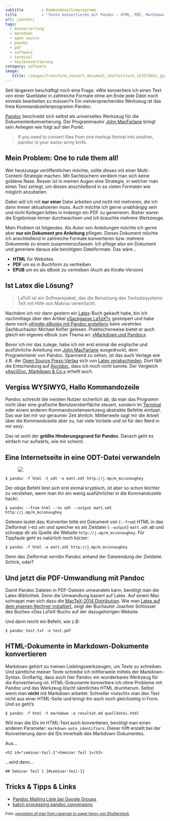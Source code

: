 ```yaml
---
subtitle        : Kommandozeilenprogramm
title           : 'Texte konvertieren mit Pandoc – HTML, PDF, Markdown, ODT und mehr&#8230;'
url: /pandoc/
tags:
  - konveriertung
  - markdown
  - open source
  - pandoc
  - pdf
  - software
  - terminal
  - textkonvertierung
category: software
image:
   title: /images/transform_convert_document_shutterstock_153575651.jpg
---
```

Seit längerem beschäftigt mich eine Frage: »Wie konvertiere ich einen Text von einer Quelldatei in zahlreiche Formate ohne am Ende jede Datei noch einmals bearbeiten zu müssen?« Ein vielversprechendes Werkzeug ist das freie Kommandozeilenprogramm Pandoc.<!-- readmore -->

[Pandoc][1] beschreibt sich selbst als universelles Werkzeug für die Dokumentenkonvertierung. Der Programmautor [John MacFarlane][2] bringt sein Anliegen wie folgt auf den Punkt.

> If you need to convert files from one markup format into another, pandoc is your swiss-army knife. 

## Mein Problem: One to rule them all!

Wer heutzutage veröffentlichen möchte, sollte dieses mit einer Multi-Content-Strategie machen. Mit Sachbüchern verdient man sich keine goldene Nase. Besser ist in meinen Augen eine Strategie, in welcher man einen Text zerlegt, um diesen anschließend in so vielen Formaten wie möglich anzubieten.

Dabei will ich mit **nur einer** Datei arbeiten und nicht mit mehreren, die ich dann immer aktualisieren muss. Auch möchte ich gerne unabhängig sein und nicht Kollegen bitten in Indesign ein PDF zu generieren. Bisher waren die Ergebnisse immer durchwachsen und ich brauchte mehrere Werkzeuge.

Mein Problem ist folgendes. Als Autor von Anleitungen möchte ich gerne aber **nur ein Dokument pro Anleitung** pflegen. Dieses Dokument möchte ich anschließend in zahlreiche Formate konvertieren bzw. mehrere Dokumente zu einem zusammenzufassen. Ich pflege also ein Dokument und generiere daraus alle benötigten Dateiformate. Das wäre&#8230;

*   **HTML** für Websites
*   **PDF** um es in Buchform zu vertreiben
*   **EPUB** um es als eBook zu vertreiben (Auch als Kindle-Version)

## Ist Latex die Lösung?

> LaTeX ist ein Softwarepaket, das die Benutzung des Textsatzsystems TeX mit Hilfe von Makros vereinfacht. 

Nachdem ich mir dann gestern ein [Latex][3]-Buch gekauft habe, bin ich nachmittags über den Artikel [»Sackgasse LaTeX?«][4] gestolpert und habe dann noch [»Kindle-eBooks mit Pandoc erstellen«][5] beim verehrten Sachbuchautor Michael Kofler gelesen. Praktischerweise bietet er auch gleich ein eigenes eBook zum Thema an: [»Markdown und Pandoc«][6].

Bevor ich mir das zulege, habe ich mir erst einmal die englische und ausführliche Anleitung von [John MacFarlane][2] ausgedruckt, dem Programmierer von Pandoc. Spannend zu sehen, ist das auch Verlage wie z.B. der [Open Source Press-Verlag][7] sich von [Latex verabschieden][8]. Dort fällt die Entscheidung auf [Asciidoc][9], dass ich noch nicht kannte. Der Vergleich [»AsciiDoc, Markdown & Co.«][10] erhellt auch.

## Vergiss WYSIWYG, Hallo Kommandozeile

Pandoc schreckt die meisten Nutzer sicherlich ab, da man das Programm nicht über eine grafische Benutzeroberfläche steuert, sondern im [Terminal][11] oder einem anderen Kommandozeilenwerkzeug abstrakte Befehle eintippt. Das war bei mir vor geraumer Zeit ähnlich. Mittlerweile sagt mir die Arbeit über die Kommandozeile aber zu, hat viele Vorteile und ist für den Nerd in mir *sexy*.

Das ist wohl der **größte Hinderungsgrund für Pandoc**. Danach geht es einfach nur aufwärts, wie mir scheint.

## Eine Internetseite in eine ODT-Datei verwandeln

<figure>
  <img src="{{ '/images/pandoc-odt.png' | absolute_url }}">
</figure>

    $ pandoc -f html -t odt -o matt.odt http://j.mp/m_mcconaughey
    

Der obige Befehl liest sich erst einmal kryptisch, ist aber so schon leichter zu verstehen, wenn man ihn ein wenig ausführlicher in die Kommandozeile hackt:

    $ pandoc --from html --to odt --output matt.odt http://j.mp/m_mcconaughey
    

Gelesen lautet das: Konvertier bitte ein Dokument von (`--from`) HTML in das Zielformat (&#8211;to) `odt` und speicher es als Zieldatei (`--output`) `matt.odt` ab und schnapp dir als Quelle die Website `http://j.mp/m_mcconaughey`. Für Tippfaule geht es natürlich noch kürzer:

    $ pandoc -f html -o matt.odt http://j.mp/m_mcconaughey
    

Denn das Zielformat *»errät«* Pandoc anhand der Dateiendung der Zieldatei. Schick, oder?

## Und jetzt die PDF-Umwandlung mit Pandoc

Damit Pandoc Dateien in PDF-Dateien umwandeln kann, benötigt man die Latex-Bibliothek. Denn die Umwandlung basiert auf Latex. Auf einem Mac schnappt man sich dazu die [MacTeX-2014 Distribution][12]. Wie man [Latex auf dem eigenen Rechner installiert][13], zeigt der Buchautor Joachim Schlosser des Buches »Das LaTeX-Buch« auf der dazugehörigen Website.

Und dann reicht ein Befehl, wie z.B:

    $ pandoc test.txt -o test.pdf
    
## HTML-Dokumente in Markdown-Dokumente konvertieren

Markdown gehört zu meinen Lieblingswerkzeugen, um Texte zu schreiben. Und sämtliche meiner Texte schreibe ich mittlerweile mittels der Markdown-Syntax. Großartig, dass auch hier Pandoc ein wunderbares Werkzeug für die Konvertierung ist. HTML-Dokumente konvertiere ich ohne Probleme mit Pandoc und das Werkzeug löscht sämtliches HTML drumherum. Selbst wenn man **nicht** mit Markdown arbeitet: Schneller »lutscht« man den Text nicht aus einer HTML-Seite und bringt ihn auch noch gleichzeitig in Form. Und so geht&#8217;s

    $ pandoc -f html -t markdown -o resultat.md quelldatei.html
    

Will man die IDs im HTML-Text auch konvertieren, benötigt man einen anderen Parameter: `markdown-auto_identifiers`. Dieser hilft erstellt bei der Konvertierung dann die IDs innerhalb des Markdown-Dokumentes.

Aus&#8230;

    <h2 id="seminar-teil-1">Seminar Teil 1</h2>
    

&#8230;wird dann&#8230;

    ## Seminar Teil 1 {#seminar-teil-1}
    

## Tricks & Tipps & Links

*   [Pandoc Mailing Liste bei Google Groups][14]
*   [batch processing pandoc conversions][15]

<small>Foto: <a href="http://www.shutterstock.com/pic.mhtml?id=153575651&src=id">»evolution of man from caveman to super hero« von Shutterstock</a></small>

 [1]: http://johnmacfarlane.net/pandoc/
 [2]: http://johnmacfarlane.net/
 [3]: http://de.wikipedia.org/wiki/LaTeX
 [4]: http://kofler.info/blog/176/268/Sackgasse-LaTeX/
 [5]: http://kofler.info/blog/204/15/Kindle-eBooks-mit-Pandoc-erstellen/
 [6]: http://kofler.info/ebooks/markdown_pandoc/
 [7]: http://www.opensourcepress.de/
 [8]: http://www.opensourcepress.de/de/blog/2013/05/bye_bye_latex.php
 [9]: http://www.methods.co.nz/asciidoc/
 [10]: http://www.opensourcepress.de/de/blog/2013/05/asciidoc_markdown.php
 [11]: http://mo.phlow.de/terminal/
 [12]: https://tug.org/mactex/
 [13]: http://www.latexbuch.de/latex-apple-mac-os-x-installieren/
 [14]: https://groups.google.com/forum/#!forum/pandoc-discuss
 [15]: http://stackoverflow.com/questions/10323317/batch-processing-pandoc-conversions
